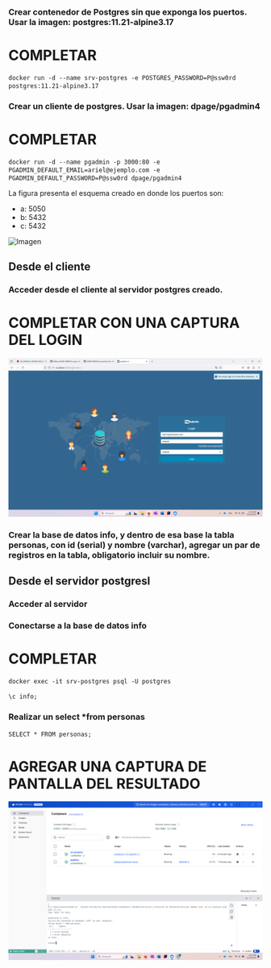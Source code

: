 ### Crear contenedor de Postgres sin que exponga los puertos. Usar la imagen: postgres:11.21-alpine3.17

# COMPLETAR

```
docker run -d --name srv-postgres -e POSTGRES_PASSWORD=P@ssw0rd postgres:11.21-alpine3.17
```

### Crear un cliente de postgres. Usar la imagen: dpage/pgadmin4

# COMPLETAR

```
docker run -d --name pgadmin -p 3000:80 -e PGADMIN_DEFAULT_EMAIL=ariel@ejemplo.com -e PGADMIN_DEFAULT_PASSWORD=P@ssw0rd dpage/pgadmin4
```

La figura presenta el esquema creado en donde los puertos son:
- a: 5050
- b: 5432
- c: 5432

![Imagen](img/esquema-ejercicio3.PNG)

## Desde el cliente
### Acceder desde el cliente al servidor postgres creado.

# COMPLETAR CON UNA CAPTURA DEL LOGIN

![Imagen](img/loginPostgres.png)

### Crear la base de datos info, y dentro de esa base la tabla personas, con id (serial) y nombre (varchar), agregar un par de registros en la tabla, obligatorio incluir su nombre.

## Desde el servidor postgresl
### Acceder al servidor
### Conectarse a la base de datos info

# COMPLETAR

```
docker exec -it srv-postgres psql -U postgres
```

```
\c info;
```

### Realizar un select *from personas

```
SELECT * FROM personas;
```

# AGREGAR UNA CAPTURA DE PANTALLA DEL RESULTADO

![Imagen](img/resultadoConsulta.png)

